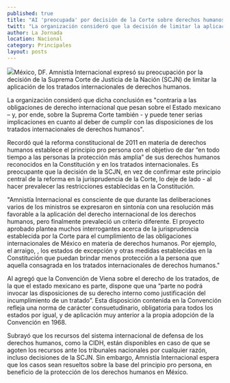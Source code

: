 ```yaml
---
published: true
title: "AI 'preocupada' por decisión de la Corte sobre derechos humanos"
twitt: "La organización consideró que la decisión de limitar la aplicación de los tratados internacionales ante la Constitución es \"contraria a las obligaciones que pesan sobre el Estado mexicano”."
author: La Jornada
location: Nacional
category: Principales
layout: posts
---
```


![](http://i.imgur.com/Or2Bsw5m.jpg)México, DF. Amnistía Internacional expresó su preocupación por la decisión de la Suprema Corte de Justicia de la Nación (SCJN) de limitar la aplicación de los tratados internacionales de derechos humanos.

La organización consideró que dicha conclusión es "contraria a las obligaciones de derecho internacional que pesan sobre el Estado mexicano – y, por ende, sobre la Suprema Corte también - y puede tener serias implicaciones en cuanto al deber de cumplir con las disposiciones de los tratados internacionales de derechos humanos".

Recordó qué la reforma constitucional de 2011 en materia de derechos humanos establece el principio pro persona con el objetivo de dar “en todo tiempo a las personas la protección más amplia” de sus derechos humanos reconocidos en la Constitución y en los tratados internacionales. Es preocupante que la decisión de la SCJN, en vez de confirmar este principio central de la reforma en la jurisprudencia de la Corte, lo deje de lado  - al hacer prevalecer las restricciones establecidas en la Constitución.

"Amnistía Internacional es consciente de que durante las deliberaciones varios de los ministros se expresaron en sintonía con una resolución más favorable a la aplicación del derecho internacional de los derechos humanos, pero finalmente prevaleció un criterio diferente. El proyecto aprobado plantea muchos interrogantes acerca de la jurisprudencia establecida por la Corte para el cumplimiento de las obligaciones internacionales de México en materia de derechos humanos. Por ejemplo, el arraigo, , los estados de excepción y otras medidas establecidas en la Constitución que puedan brindar menos protección a la persona que aquella consagrada en los tratados internacionales de derechos humanos."

AI agregó que la Convención de Viena sobre el derecho de los tratados, de la que el estado mexicano es parte, dispone que una “parte no podrá invocar las disposiciones de su derecho interno como justificación del incumplimiento de un tratado”. Esta disposición contenida en la Convención refleja una norma de carácter consuetudinario, obligatoria para todos los estados por igual, y de aplicación muy anterior a la propia adopción de la Convención en 1968.

Subrayó que los recursos del sistema internacional de defensa de los derechos humanos, como la CIDH, están disponibles en caso de que se agoten los recursos ante los tribunales nacionales por cualquier razón, incluso  decisiones de la SCJN.  Sin embargo, Amnistía Internacional espera que los casos sean resueltos sobre la base del principio pro persona, en beneficio de la protección de los derechos humanos en México.
